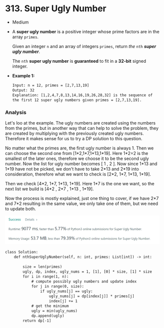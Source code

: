 # 313. Super Ugly Number

* Medium
*   A **super ugly number** is a positive integer whose prime factors are in the array `primes`.

    Given an integer `n` and an array of integers `primes`, return _the_ `nth` _**super ugly number**_.

    The `nth` **super ugly number** is **guaranteed** to fit in a **32-bit** signed integer.


*   &#x20;

    **Example 1:**

    ```
    Input: n = 12, primes = [2,7,13,19]
    Output: 32
    Explanation: [1,2,4,7,8,13,14,16,19,26,28,32] is the sequence of the first 12 super ugly numbers given primes = [2,7,13,19].
    ```

### Analysis

Let's loo at the example. The ugly numbers are created using the numbers from the primes, but in another way that can help to solve the problem, they are created by multiplying with the previously created ugly numbers. Therefore it makes sense for us to try a DP solution to this question.&#x20;

No matter what the primes are, the first ugly number is always 1. Then we can choose the second one from \[1\*2,1\*7,1\*13,1\*19]. Here 1\*2=2 is the smallest of the later ones, therefore we choose it to be the second ugly number. Now the list for ugly number becomes \[ 1 , 2 ]. Now since 1\*13 and 1\*19 have not be picked, we don't have to take 2\*13 and 2\*19 into consideration, therefore what we want to check is \[2\*2, 1\*7, 1\*13, 1\*19].&#x20;

Then we check \[4\*2, 1\*7, 1\*13, 1\*19]. Here 1\*7 is the one we want, so the next list we build is \[4\*2 , 2\*7 , 1\*13 , 1\*19].&#x20;

Now the process is mostly explained, just one thing to cover, if we have 2\*7 and 7\*2 resulting in the same value, we only take one of them, but we need to update both.&#x20;

![](<../../.gitbook/assets/image (7).png>)

```
class Solution:
    def nthSuperUglyNumber(self, n: int, primes: List[int]) -> int:

        size = len(primes)
        ugly, dp, index, ugly_nums = 1, [1], [0] * size, [1] * size
        for i in range(1, n):
            # compute possibly ugly numbers and update index
            for j in range(0, size):
                if ugly_nums[j] == ugly:
                    ugly_nums[j] = dp[index[j]] * primes[j]
                    index[j] += 1
            # get the minimum
            ugly = min(ugly_nums)
            dp.append(ugly)
        return dp[-1]
```
